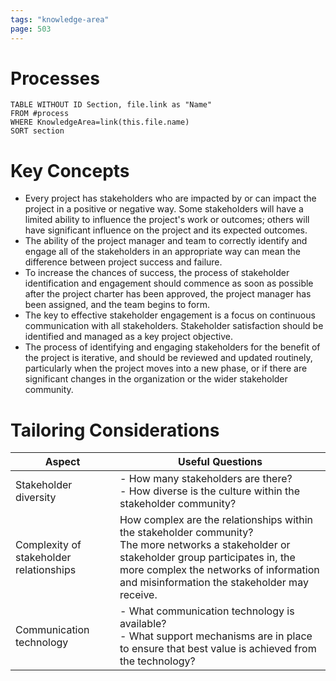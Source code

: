 ```yaml
---
tags: "knowledge-area"
page: 503
---
```

# Processes
```dataview
TABLE WITHOUT ID Section, file.link as "Name"
FROM #process 
WHERE KnowledgeArea=link(this.file.name)
SORT section
```
# Key Concepts
- Every project has stakeholders who are impacted by or can impact the project in a positive or negative way. Some stakeholders will have a limited ability to influence the project's work or outcomes; others will have significant influence on the project and its expected outcomes.
- The ability of the project manager and team to correctly identify and engage all of the stakeholders in an appropriate way can mean the difference between project success and failure.
- To increase the chances of success, the process of stakeholder identification and engagement should commence as soon as possible after the project charter has been approved, the project manager has been assigned, and the team begins to form.
- The key to effective stakeholder engagement is a focus on continuous communication with all stakeholders. Stakeholder satisfaction should be identified and managed as a key project objective.
- The process of identifying and engaging stakeholders for the benefit of the project is iterative, and should be reviewed and updated routinely, particularly when the project moves into a new phase, or if there are significant changes in the organization or the wider stakeholder community.
# Tailoring Considerations
| Aspect | Useful Questions |
| ---- | ---- |
| Stakeholder diversity | - How many stakeholders are there?<br>- How diverse is the culture within the stakeholder community? |
| Complexity of stakeholder relationships | How complex are the relationships within the stakeholder community?<br>The more networks a stakeholder or stakeholder group participates in, the more complex the networks of information and misinformation the stakeholder may receive. |
| Communication technology | - What communication technology is available?<br>- What support mechanisms are in place to ensure that best value is achieved from the technology? |
